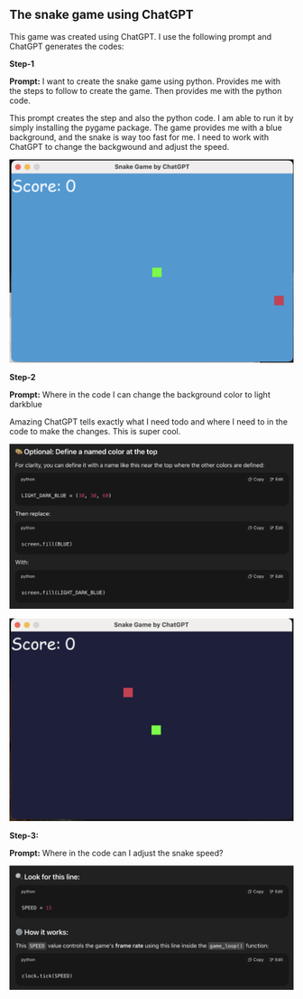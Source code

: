## The snake game using ChatGPT

This game was created using ChatGPT. I use the following prompt and ChatGPT generates the codes:

**Step-1**

**Prompt:** I want to create the snake game using python. Provides me with the steps to follow to create the game. Then provides me with the python code.

This prompt creates the step and also the python code. I am able to run it by simply installing the pygame package. The game provides me with a blue background, and the snake is way too fast for me. I need to work with ChatGPT to change the backgwound and adjust the speed.

![Snake Blue](./snake_blue.png)

**Step-2**

**Prompt:** Where in the code I can change the background color to light darkblue

Amazing ChatGPT tells exactly what I need todo and where I need to in the code to make the changes. This is super cool.

![Snake Dark Blue](./sanke_dark_blue.png)

![Snake new background](./snake_backg_dark_blue.png)

**Step-3:**

**Prompt:** Where in the code can I adjust the snake speed?

![Snake speed](./snake_speed.png)